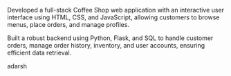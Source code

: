 Developed a full-stack Coffee Shop web application with an interactive user interface using HTML, CSS, 
and JavaScript, allowing customers to browse menus, place orders, and manage profiles.

Built a robust backend using Python, Flask, and SQL to handle customer orders, manage order history, 
inventory, and user accounts, ensuring efficient data retrieval.

adarsh 